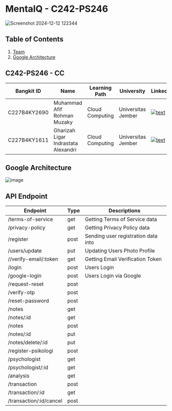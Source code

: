 # MentalQ - C242-PS246

![Screenshot 2024-12-12 122344](https://github.com/user-attachments/assets/63993c1b-4d13-4bfa-9b4d-2a94f90d09b4)

## Table of Contents

1. [Team](#C242-PS246---cc)
2. [Google Architecture](#Google-Architecture)


## C242-PS246 - CC

| Bangkit ID | Name | Learning Path | University | LinkedIn |
| ---      | ---       | ---       | ---       | ---       |
| C227B4KY2690  | Muhammad Afif Rohman Muzaky  | Cloud Computing | Universitas Jember | [![text](https://img.shields.io/badge/LinkedIn-0077B5?style=for-the-badge&logo=linkedin&logoColor=white)](https://www.linkedin.com/in/muhammadafifrohmanmuzaky/) |
| C227B4KY1611  | Gharizah Ligar Indrastata Alexandri | Cloud Computing | Universitas Jember | [![text](https://img.shields.io/badge/LinkedIn-0077B5?style=for-the-badge&logo=linkedin&logoColor=white)](https://www.linkedin.com/in/gharizahligar/) |

## Google Architecture

![image](https://github.com/user-attachments/assets/12b7e952-5138-494a-a723-aa5cb5a2d186)

## API Endpoint

| Endpoint | Type | Descriptions |
| ---   | ---      | ---         |
| /terms-of-service | get | Getting Terms of Service data |
| /privacy-policy | get | Getting Privacy Policy data |
| /register | post | Sending user registration data into |
| /users/update | put | Updating Users Photo Profile |
| //verify-email/:token | get | Getting Email Verification Token |
| /login | post | Users Login |
| /google-login | post | Users Login via Google |
| /request-reset | post | 
| /verify-otp | post |
| /reset-password | post |
| /notes | get |
| /notes/:id | get |
| /notes | post |
| /notes/:id | put |
| /notes/delete/:id | put |
| /register-psikologi | post |
| /psychologist | get |
| /psychologist/:id | get |
| /analysis  | get |
| /transaction | post |
| /transaction/:id | get |
| /transaction/:id/cancel | post|
